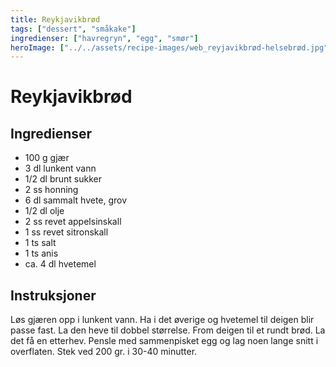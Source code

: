 ```yaml
---
title: Reykjavikbrød
tags: ["dessert", "småkake"]
ingredienser: ["havregryn", "egg", "smør"]
heroImage: ["../../assets/recipe-images/web_reyjavikbrød-helsebrød.jpg"]
---
```


# Reykjavikbrød

## Ingredienser

- 100 g gjær
- 3 dl lunkent vann
- 1/2 dl brunt sukker
- 2 ss honning
- 6 dl sammalt hvete, grov
- 1/2 dl olje
- 2 ss revet appelsinskall
- 1 ss revet sitronskall
- 1 ts salt
- 1 ts anis
- ca. 4 dl hvetemel

## Instruksjoner

Løs gjæren opp i lunkent vann. Ha i det øverige og hvetemel til deigen blir passe fast. La den heve til dobbel størrelse. From deigen til et rundt brød. La det få en etterhev. Pensle med sammenpisket egg og lag noen lange snitt i overflaten. Stek ved 200 gr. i 30-40 minutter.
